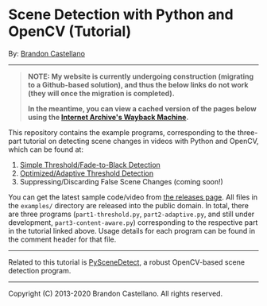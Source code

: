 
Scene Detection with Python and OpenCV (Tutorial)
==========================================================
By: [Brandon Castellano](http://www.bcastell.com)


----------------------------------------------------------

 >
 > **NOTE:  My website is currently undergoing construction (migrating to a Github-based solution), and thus the below links do not work (they will once the migration is completed).**
 > 
 > **In the meantime, you can view a cached version of the pages below using the [Internet Archive's Wayback Machine](https://archive.org/web/).**
 >  
 > 
 

This repository contains the example programs, corresponding to the three-part tutorial on detecting scene changes in videos with Python and OpenCV, which can be found at:

 1. [Simple Threshold/Fade-to-Black Detection](http://www.bcastell.com/tech-articles/pyscenedetect-tutorial-part-1/)
 2. [Optimized/Adaptive Threshold Detection](http://www.bcastell.com/tech-articles/pyscenedetect-tutorial-part-2/)
 3. Suppressing/Discarding False Scene Changes (coming soon!)

You can get the latest sample code/video from [the releases page](https://github.com/Breakthrough/python-scene-detection-tutorial/releases).  All files in the `examples/` directory are released into the public domain.  In total, there are three programs (`part1-threshold.py`, `part2-adaptive.py`, and still under development, `part3-content-aware.py`) corresponding to the respective part in the tutorial linked above.  Usage details for each program can be found in the comment header for that file.


----------------------------------------------------------


Related to this tutorial is [PySceneDetect](http://www.bcastell.com/projects/pyscenedetect/), a robust OpenCV-based scene detection program.


----------------------------------------------------------


Copyright (C) 2013-2020 Brandon Castellano.
All rights reserved.
